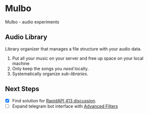 # Mulbo
Mulbo - audio experiments

## Audio Library
Library organizer that manages a file structure with your audio data.
1. Put all your music on your server and free up space on your local machine
2. Only keep the songs you *need* locally.
3. Systematically organize _sub-libraries_.

## Next Steps
* [x] Find solution for [RapidAPI 413 discussion](https://rapidapi.com/apidojo/api/shazam/discussions?issueId=19362&issueTitle=payload-validation-and-how-to-deal-with-%22413-Request-Entity-Too-Large%22).
* [ ] Expand telegram bot interface with [Advanced Filters](https://github.com/python-telegram-bot/python-telegram-bot/wiki/Extensions-%E2%80%93-Advanced-Filters)
